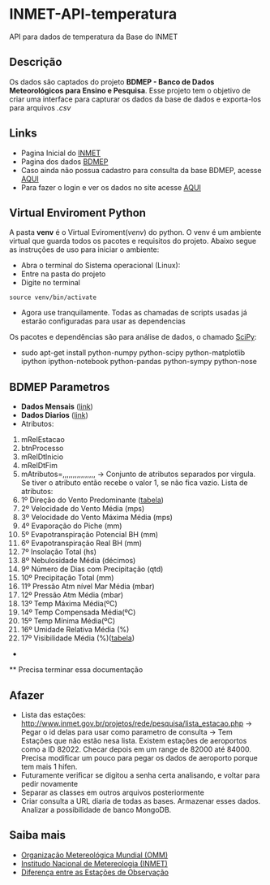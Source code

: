 # INMET-API-temperatura
API para dados de temperatura da Base do INMET


## Descrição
Os dados são captados do projeto **BDMEP - Banco de Dados Meteorológicos para Ensino e Pesquisa**. 
Esse projeto tem o objetivo de criar uma interface para capturar os dados da base de dados e exporta-los para arquivos _.csv_


## Links

* Pagina Inicial do [INMET](http://www.inmet.gov.br/)
* Pagina dos dados [BDMEP](http://www.inmet.gov.br/portal/index.php?r=bdmep/bdmep)
* Caso ainda não possua cadastro para consulta da base BDMEP, acesse [AQUI](http://www.inmet.gov.br/projetos/rede/pesquisa/cad_senha.php)
* Para fazer o login e ver os dados no site acesse [AQUI](http://www.inmet.gov.br/projetos/rede/pesquisa/inicio.php)


## Virtual Enviroment Python

A pasta **venv** é o Virtual Eviroment(_venv_) do python.
O venv é um ambiente virtual que guarda todos os pacotes e requisitos do projeto. Abaixo segue as instruções de uso para iniciar o ambiente:
* Abra o terminal do Sistema operacional (Linux):
* Entre na pasta do projeto
* Digite no terminal
```shell
source venv/bin/activate
```
* Agora use tranquilamente. Todas as chamadas de scripts usadas já estarão configuradas para usar as dependencias


Os pacotes e dependências são para análise de dados, o chamado [SciPy](https://www.scipy.org/install.html):
* sudo apt-get install python-numpy python-scipy python-matplotlib ipython ipython-notebook python-pandas python-sympy python-nose

## BDMEP Parametros


* **Dados Mensais** ([link](http://www.inmet.gov.br/projetos/rede/pesquisa/form_mapas_mensal.php))
* **Dados Diarios** ([link](http://www.inmet.gov.br/projetos/rede/pesquisa/form_mapas_c_diario.php))
* Atributos:
1. mRelEstacao
1. btnProcesso
1. mRelDtInicio
1. mRelDtFim
1. mAtributos=,,,,,,,,,,,,,,,, -> Conjunto de atributos separados por virgula. Se tiver o atributo então recebe o valor 1, se não fica vazio. Lista de atributos:
2. 1º Direção do Vento Predominante ([tabela](http://www.inmet.gov.br/projetos/rede/pesquisa/tabela_de_codigos.html))
2. 2º Velocidade do Vento Média (mps)
2. 3º Velocidade do Vento Máxima Média (mps)
2. 4º Evaporação do Piche (mm)
2. 5º Evapotranspiração Potencial BH (mm)
2. 6º Evapotranspiração Real BH (mm)
2. 7º Insolação Total (hs)
2. 8º Nebulosidade Média (décimos)
2. 9º Número de Dias com Precipitação (qtd)
2. 10º Precipitação Total (mm)
2. 11º Pressão Atm nível Mar Média (mbar)
2. 12º Pressão Atm Média (mbar)
2. 13º Temp Máxima Média(ºC)
2. 14º Temp Compensada Média(ºC)
2. 15º Temp Mínima Média(ºC)
2. 16º Umidade Relativa Média (%)
2. 17º Visibilidade Média (%)([tabela](http://www.inmet.gov.br/projetos/rede/pesquisa/tabela_visibilidade.html))

* 

** Precisa terminar essa documentação


## Afazer
* Lista das estações: http://www.inmet.gov.br/projetos/rede/pesquisa/lista_estacao.php -> Pegar o id delas para usar como parametro de consulta -> Tem Estações que não estão nesa lista. Existem estações de aeroportos como a ID 82022. Checar depois em um range de 82000 até 84000. Precisa modificar um pouco para pegar os dados de aeroporto porque tem mais 1 hifen.
* Futuramente verificar se digitou a senha certa analisando, e voltar para pedir novamente
* Separar as classes em outros arquivos posteriormente
* Criar consulta a URL diaria de todas as bases. Armazenar esses dados. Analizar a possibilidade de banco MongoDB.


## Saiba mais

* [Organização Metereológica Mundial (OMM)](https://pt.wikipedia.org/wiki/Organiza%C3%A7%C3%A3o_Meteorol%C3%B3gica_Mundial)
* [Institudo Nacional de Metereologia (INMET)](https://pt.wikipedia.org/wiki/Instituto_Nacional_de_Meteorologia)
* [Diferença entre as Estações de Observação](http://www.inmet.gov.br/html/rede_obs/rede_obs.html)